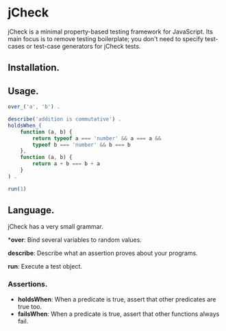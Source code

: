 jCheck
======

jCheck is a minimal property-based testing framework for JavaScript.
Its main focus is to remove testing boilerplate; you don't need to
specify test-cases or test-case generators for jCheck tests.

## Installation.

## Usage.



```js
over_('a', 'b') .

describe('addition is commutative') .
holdsWhen_(
	function (a, b) {
		return typeof a === 'number' && a === a &&
		typeof b === 'number' && b === b
	},
	function (a, b) {
		return a + b === b + a
	}
) .

run(1)
```

## Language.

jCheck has a very small grammar.

***over**: Bind several variables to random values.

**describe**: Describe what an assertion proves about your programs.

**run**: Execute a test object.

### Assertions.

* **holdsWhen**: When a predicate is true, assert that other predicates are true too.
* **failsWhen**: When a predicate is true, assert that other functions always fail.
